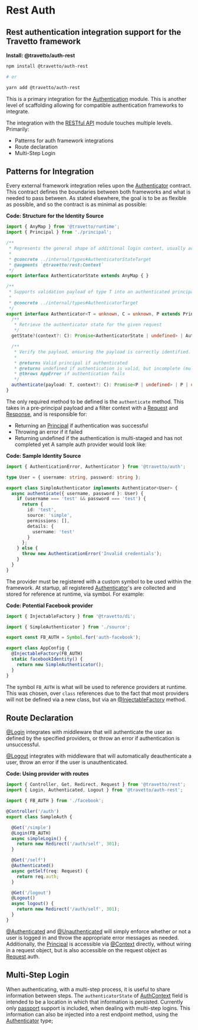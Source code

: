 <!-- This file was generated by @travetto/doc and should not be modified directly -->
<!-- Please modify https://github.com/travetto/travetto/tree/main/module/auth-rest/DOC.tsx and execute "npx trv doc" to rebuild -->
# Rest Auth

## Rest authentication integration support for the Travetto framework

**Install: @travetto/auth-rest**
```bash
npm install @travetto/auth-rest

# or

yarn add @travetto/auth-rest
```

This is a primary integration for the [Authentication](https://github.com/travetto/travetto/tree/main/module/auth#readme "Authentication scaffolding for the Travetto framework") module.  This is another level of scaffolding allowing for compatible authentication frameworks to integrate. 

The integration with the [RESTful API](https://github.com/travetto/travetto/tree/main/module/rest#readme "Declarative api for RESTful APIs with support for the dependency injection module.") module touches multiple levels. Primarily:
   *  Patterns for auth framework integrations
   *  Route declaration
   *  Multi-Step Login

## Patterns for Integration
Every external framework integration relies upon the [Authenticator](https://github.com/travetto/travetto/tree/main/module/auth/src/types/authenticator.ts#L17) contract.  This contract defines the boundaries between both frameworks and what is needed to pass between. As stated elsewhere, the goal is to be as flexible as possible, and so the contract is as minimal as possible:

**Code: Structure for the Identity Source**
```typescript
import { AnyMap } from '@travetto/runtime';
import { Principal } from './principal';

/**
 * Represents the general shape of additional login context, usually across multiple calls
 *
 * @concrete ../internal/types#AuthenticatorStateTarget
 * @augments `@travetto/rest:Context`
 */
export interface AuthenticatorState extends AnyMap { }

/**
 * Supports validation payload of type T into an authenticated principal
 *
 * @concrete ../internal/types#AuthenticatorTarget
 */
export interface Authenticator<T = unknown, C = unknown, P extends Principal = Principal> {
  /**
   * Retrieve the authenticator state for the given request
   */
  getState?(context?: C): Promise<AuthenticatorState | undefined> | AuthenticatorState | undefined;

  /**
   * Verify the payload, ensuring the payload is correctly identified.
   *
   * @returns Valid principal if authenticated
   * @returns undefined if authentication is valid, but incomplete (multi-step)
   * @throws AppError if authentication fails
   */
  authenticate(payload: T, context?: C): Promise<P | undefined> | P | undefined;
}
```

The only required method to be defined is the `authenticate` method.  This takes in a pre-principal payload and a filter context with a [Request](https://github.com/travetto/travetto/tree/main/module/rest/src/types.ts#L31) and [Response](https://github.com/travetto/travetto/tree/main/module/rest/src/types.ts#L161), and is responsible for:
   *  Returning an [Principal](https://github.com/travetto/travetto/tree/main/module/auth/src/types/principal.ts#L8) if authentication was successful
   *  Throwing an error if it failed
   *  Returning undefined if the authentication is multi-staged and has not completed yet
A sample auth provider would look like:

**Code: Sample Identity Source**
```typescript
import { AuthenticationError, Authenticator } from '@travetto/auth';

type User = { username: string, password: string };

export class SimpleAuthenticator implements Authenticator<User> {
  async authenticate({ username, password }: User) {
    if (username === 'test' && password === 'test') {
      return {
        id: 'test',
        source: 'simple',
        permissions: [],
        details: {
          username: 'test'
        }
      };
    } else {
      throw new AuthenticationError('Invalid credentials');
    }
  }
}
```

The provider must be registered with a custom symbol to be used within the framework.  At startup, all registered [Authenticator](https://github.com/travetto/travetto/tree/main/module/auth/src/types/authenticator.ts#L17)'s are collected and stored for reference at runtime, via symbol. For example:

**Code: Potential Facebook provider**
```typescript
import { InjectableFactory } from '@travetto/di';

import { SimpleAuthenticator } from './source';

export const FB_AUTH = Symbol.for('auth-facebook');

export class AppConfig {
  @InjectableFactory(FB_AUTH)
  static facebookIdentity() {
    return new SimpleAuthenticator();
  }
}
```

The symbol `FB_AUTH` is what will be used to reference providers at runtime.  This was chosen, over `class` references due to the fact that most providers will not be defined via a new class, but via an [@InjectableFactory](https://github.com/travetto/travetto/tree/main/module/di/src/decorator.ts#L70) method.

## Route Declaration
[@Login](https://github.com/travetto/travetto/tree/main/module/auth-rest/src/decorator.ts#L13) integrates with middleware that will authenticate the user as defined by the specified providers, or throw an error if authentication is unsuccessful.

[@Logout](https://github.com/travetto/travetto/tree/main/module/auth-rest/src/decorator.ts#L45) integrates with middleware that will automatically deauthenticate a user, throw an error if the user is unauthenticated.

**Code: Using provider with routes**
```typescript
import { Controller, Get, Redirect, Request } from '@travetto/rest';
import { Login, Authenticated, Logout } from '@travetto/auth-rest';

import { FB_AUTH } from './facebook';

@Controller('/auth')
export class SampleAuth {

  @Get('/simple')
  @Login(FB_AUTH)
  async simpleLogin() {
    return new Redirect('/auth/self', 301);
  }

  @Get('/self')
  @Authenticated()
  async getSelf(req: Request) {
    return req.auth;
  }

  @Get('/logout')
  @Logout()
  async logout() {
    return new Redirect('/auth/self', 301);
  }
}
```

[@Authenticated](https://github.com/travetto/travetto/tree/main/module/auth-rest/src/decorator.ts#L24) and [@Unauthenticated](https://github.com/travetto/travetto/tree/main/module/auth-rest/src/decorator.ts#L35) will simply enforce whether or not a user is logged in and throw the appropriate error messages as needed. Additionally, the [Principal](https://github.com/travetto/travetto/tree/main/module/auth/src/types/principal.ts#L8) is accessible via [@Context](https://github.com/travetto/travetto/tree/main/module/rest/src/decorator/param.ts#L38) directly, without wiring in a request object, but is also accessible on the request object as [Request](https://github.com/travetto/travetto/tree/main/module/rest/src/types.ts#L31).auth.

## Multi-Step Login
When authenticating, with a multi-step process, it is useful to share information between steps.  The `authenticatorState` of [AuthContext](https://github.com/travetto/travetto/tree/main/module/auth/src/context.ts#L18) field is intended to be a location in which that information is persisted. Currently only [passport](http://passportjs.org) support is included, when dealing with multi-step logins. This information can also be injected into a rest endpoint method, using the [Authenticator](https://github.com/travetto/travetto/tree/main/module/auth/src/types/authenticator.ts#L10) type;
